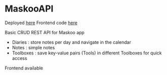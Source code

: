 # MaskooAPI


Deployed [here](http://51.38.68.118:8081)
Frontend code [here](https://github.com/mmarie4/MaskooClient)

Basic CRUD REST API for Maskoo app

- Diaries : store notes per day and navigate in the calendar
- Notes : simple notes
- Toolboxes : save key-value pairs (Tools) in different Toolboxes for quick access

Frontend available 

